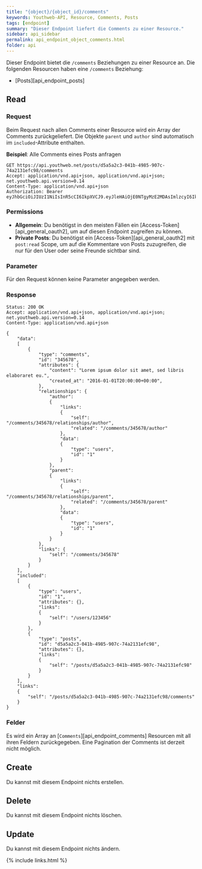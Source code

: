 ```yaml
---
title: "{object}/{object_id}/comments"
keywords: Youthweb-API, Resource, Comments, Posts
tags: [endpoint]
summary: "Dieser Endpoint liefert die Comments zu einer Resource."
sidebar: api_sidebar
permalink: api_endpoint_object_comments.html
folder: api
---
```


Dieser Endpoint bietet die `/comments` Beziehungen zu einer Resource an. Die folgenden Resourcen haben eine `/comments` Beziehung:

- [Posts][api_endpoint_posts]

## Read

### Request

Beim Request nach allen Comments einer Resource wird ein Array der Comments zurückgeliefert. Die Objekte `parent` und `author` sind automatisch im `included`-Attribute enthalten.

**Beispiel**: Alle Comments eines Posts anfragen

```
GET https://api.youthweb.net/posts/d5a5a2c3-041b-4985-907c-74a2131efc98/comments
Accept: application/vnd.api+json, application/vnd.api+json; net.youthweb.api.version=0.14
Content-Type: application/vnd.api+json
Authorization: Bearer eyJhbGciOiJIUzI1NiIsInR5cCI6IkpXVCJ9.eyJleHAiOjE0NTgyMzE2MDAsImlzcyI6IkpOdlBnY3ROcEg1Y0s2UmMifQ.BOn0XFDDYa5iBHJb636A0C0m4sU5NO8SA_CPOVHoWNs
```

### Permissions

- **Allgemein**: Du benötigst in den meisten Fällen ein [Access-Token][api_general_oauth2], um auf diesen Endpoint zugreifen zu können.
- **Private Posts**: Du benötigst ein [Access-Token][api_general_oauth2] mit `post:read` Scope, um auf die Kommentare von Posts zuzugreifen, die nur für den User oder seine Freunde sichtbar sind.

### Parameter

Für den Request können keine Parameter angegeben werden.

### Response

```
Status: 200 OK
Accept: application/vnd.api+json, application/vnd.api+json; net.youthweb.api.version=0.14
Content-Type: application/vnd.api+json

{
    "data":
    [
        {
            "type": "comments",
            "id": "345678",
            "attributes": {
                "content": "Lorem ipsum dolor sit amet, sed libris elaboraret eu.",
                "created_at": "2016-01-01T20:00:00+00:00",
            },
            "relationships": {
                "author":
                {
                    "links":
                    {
                        "self": "/comments/345678/relationships/author",
                        "related": "/comments/345678/author"
                    },
                    "data":
                    {
                        "type": "users",
                        "id": "1"
                    }
                },
                "parent":
                {
                    "links":
                    {
                        "self": "/comments/345678/relationships/parent",
                        "related": "/comments/345678/parent"
                    },
                    "data":
                    {
                        "type": "users",
                        "id": "1"
                    }
                }
            },
            "links": {
                "self": "/comments/345678"
            }
        }
    ],
    "included":
    [
        {
            "type": "users",
            "id": "1",
            "attributes": {},
            "links":
            {
                "self": "/users/123456"
            }
        },
        {
            "type": "posts",
            "id": "d5a5a2c3-041b-4985-907c-74a2131efc98",
            "attributes": {},
            "links":
            {
                "self": "/posts/d5a5a2c3-041b-4985-907c-74a2131efc98"
            }
        }
    ],
    "links":
    {
        "self": "/posts/d5a5a2c3-041b-4985-907c-74a2131efc98/comments"
    }
}
```

### Felder

Es wird ein Array an [`Comments`][api_endpoint_comments] Resourcen mit all ihren Feldern zurückgegeben. Eine Pagination der Comments ist derzeit nicht möglich.

## Create

Du kannst mit diesem Endpoint nichts erstellen.

## Delete

Du kannst mit diesem Endpoint nichts löschen.

## Update

Du kannst mit diesem Endpoint nichts ändern.

{% include links.html %}
